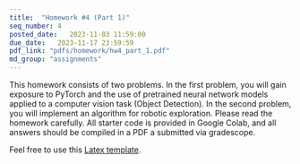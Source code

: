 ```yaml
---
title:  "Homework #4 (Part 1)"
seq_number: 4
posted_date:   2023-11-03 11:59:00
due_date:   2023-11-17 23:59:59
pdf_link: "pdfs/homework/hw4_part_1.pdf"
md_group: "assignments"
---
```


This homework consists of two problems. In the first problem, you will gain exposure to PyTorch and the use of pretrained neural network models applied to a computer vision task (Object Detection). In the second problem, you will implement an algorithm for robotic exploration. Please read the homework carefully. All starter code is provided in Google Colab, and all answers should be compiled in a PDF a submitted via gradescope.

Feel free to use this [Latex template](pdfs/homework/hw.tex).

